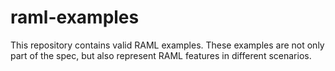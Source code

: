 # raml-examples
This repository contains valid RAML examples. These examples are not only part of the spec, but also represent RAML features in different scenarios.

